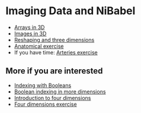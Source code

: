 # Imaging Data and NiBabel

* [Arrays in 3D](https://matthew-brett.github.io/dipy-textbook/arrays_3d)
* [Images in 3D](https://matthew-brett.github.io/dipy-textbook/images_3d)
* [Reshaping and three
  dimensions](https://matthew-brett.github.io/dipy-textbook/reshape_and_3d.html)
* [Anatomical
  exercise](https://dipy.nipraxis.org/hub/user-redirect/git-pull?repo=https%3A//github.com/nipraxis/anatomical&subPath=anatomical.ipynb)
* If you have time: [Arteries
  exercise](https://dipy.nipraxis.org/hub/user-redirect/git-pull?repo=https%3A//github.com/nipraxis/arteries&subPath=arteries.ipynb)

## More if you are interested

* [Indexing with
  Booleans](https://matthew-brett.github.io/dipy-textbook/boolean_indexing.html)
* [Boolean indexing in more
  dimensions](https://matthew-brett.github.io/dipy-textbook/boolean_indexing_nd.html)
* [Introduction to four dimensions](https://matthew-brett.github.io/dipy-textbook/intro_to_4d)
* [Four dimensions
  exercise](https://dipy.nipraxis.org/hub/user-redirect/git-pull?repo=https%3A//github.com/nipraxis/four_dimensions&subPath=four_dimensions.ipynb)
